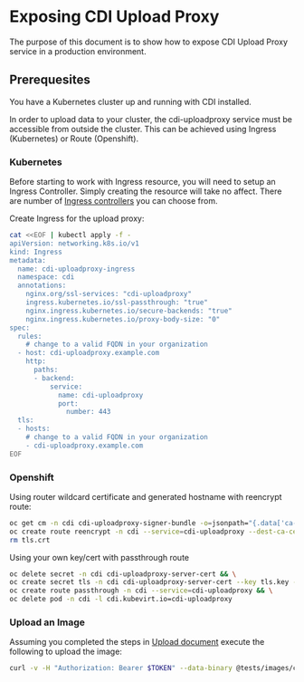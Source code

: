 # Exposing CDI Upload Proxy
The purpose of this document is to show how to expose CDI Upload Proxy service in a production environment.

## Prerequesites
You have a Kubernetes cluster up and running with CDI installed.

In order to upload data to your cluster, the cdi-uploadproxy service must be accessible from outside the cluster.
This can be achieved using Ingress (Kubernetes) or Route (Openshift).


### Kubernetes

Before starting to work with Ingress resource, you will need to setup an Ingress Controller. Simply creating the resource will take no affect.
There are number of [Ingress controllers](https://kubernetes.io/docs/concepts/services-networking/ingress-controllers/) you can choose from.

Create Ingress for the upload proxy:


```bash
cat <<EOF | kubectl apply -f -
apiVersion: networking.k8s.io/v1
kind: Ingress
metadata:
  name: cdi-uploadproxy-ingress
  namespace: cdi
  annotations:
    nginx.org/ssl-services: "cdi-uploadproxy"
    ingress.kubernetes.io/ssl-passthrough: "true"
    nginx.ingress.kubernetes.io/secure-backends: "true"
    nginx.ingress.kubernetes.io/proxy-body-size: "0"
spec:
  rules:
    # change to a valid FQDN in your organization
  - host: cdi-uploadproxy.example.com
    http:
      paths:
      - backend:
          service:
            name: cdi-uploadproxy
            port:
              number: 443
  tls:
  - hosts:
    # change to a valid FQDN in your organization
    - cdi-uploadproxy.example.com
EOF
```


### Openshift

Using router wildcard certificate and generated hostname with reencrypt route:

```bash
oc get cm -n cdi cdi-uploadproxy-signer-bundle -o=jsonpath="{.data['ca-bundle\.crt']}" > tls.crt && \
oc create route reencrypt -n cdi --service=cdi-uploadproxy --dest-ca-cert=tls.crt && \
rm tls.crt
```

Using your own key/cert with passthrough route

```bash
oc delete secret -n cdi cdi-uploadproxy-server-cert && \
oc create secret tls -n cdi cdi-uploadproxy-server-cert --key tls.key --cert tls.crt && \
oc create route passthrough -n cdi --service=cdi-uploadproxy && \
oc delete pod -n cdi -l cdi.kubevirt.io=cdi-uploadproxy
```

### Upload an Image

Assuming you completed the steps in [Upload document](upload.md) execute the following to upload the image:

```bash
curl -v -H "Authorization: Bearer $TOKEN" --data-binary @tests/images/cirros-qcow2.img https://cdi-uploadproxy.example.com/v1alpha1/upload
```
